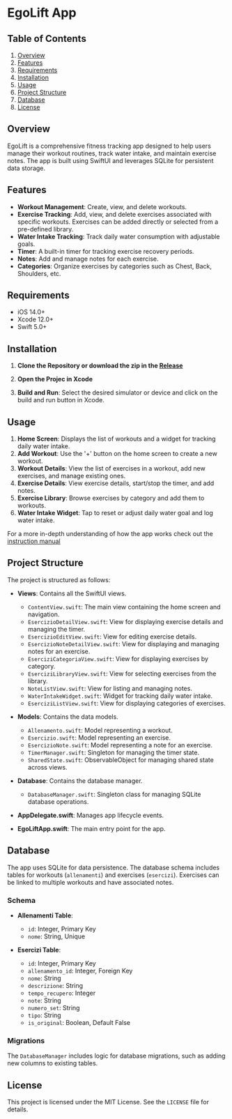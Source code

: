 EgoLift App
===========

Table of Contents
-----------------

1.  [Overview](#overview)
2.  [Features](#features)
3.  [Requirements](#requirements)
4.  [Installation](#installation)
5.  [Usage](#usage)
6.  [Project Structure](#project-structure)
7.  [Database](#database)
8.  [License](#license)

Overview
--------

EgoLift is a comprehensive fitness tracking app designed to help users manage their workout routines, track water intake, and maintain exercise notes. The app is built using SwiftUI and leverages SQLite for persistent data storage.

Features
--------

-   **Workout Management**: Create, view, and delete workouts.
-   **Exercise Tracking**: Add, view, and delete exercises associated with specific workouts. Exercises can be added directly or selected from a pre-defined library.
-   **Water Intake Tracking**: Track daily water consumption with adjustable goals.
-   **Timer**: A built-in timer for tracking exercise recovery periods.
-   **Notes**: Add and manage notes for each exercise.
-   **Categories**: Organize exercises by categories such as Chest, Back, Shoulders, etc.

Requirements
------------

-   iOS 14.0+
-   Xcode 12.0+
-   Swift 5.0+

Installation
------------

1.  **Clone the Repository or download the zip in the [Release](https://github.com/MichBattle/EgoLiftApp/releases)**

2.  **Open the Projec in Xcode**

3.  **Build and Run**: Select the desired simulator or device and click on the build and run button in Xcode.

Usage
-----

1.  **Home Screen**: Displays the list of workouts and a widget for tracking daily water intake.
2.  **Add Workout**: Use the '+' button on the home screen to create a new workout.
3.  **Workout Details**: View the list of exercises in a workout, add new exercises, and manage existing ones.
4.  **Exercise Details**: View exercise details, start/stop the timer, and add notes.
5.  **Exercise Library**: Browse exercises by category and add them to workouts.
6.  **Water Intake Widget**: Tap to reset or adjust daily water goal and log water intake.

For a more in-depth understanding of how the app works check out the [instruction manual](https://github.com/MichBattle/EgoLiftApp/blob/main/instructionManual.md)

Project Structure
-----------------

The project is structured as follows:

-   **Views**: Contains all the SwiftUI views.

    -   `ContentView.swift`: The main view containing the home screen and navigation.
    -   `EsercizioDetailView.swift`: View for displaying exercise details and managing the timer.
    -   `EsercizioEditView.swift`: View for editing exercise details.
    -   `EsercizioNoteDetailView.swift`: View for displaying and managing notes for an exercise.
    -   `EserciziCategoriaView.swift`: View for displaying exercises by category.
    -   `EserciziLibraryView.swift`: View for selecting exercises from the library.
    -   `NoteListView.swift`: View for listing and managing notes.
    -   `WaterIntakeWidget.swift`: Widget for tracking daily water intake.
    -   `EserciziListView.swift`: View for displaying categories of exercises.
-   **Models**: Contains the data models.

    -   `Allenamento.swift`: Model representing a workout.
    -   `Esercizio.swift`: Model representing an exercise.
    -   `EsercizioNote.swift`: Model representing a note for an exercise.
    -   `TimerManager.swift`: Singleton for managing the timer state.
    -   `SharedState.swift`: ObservableObject for managing shared state across views.
-   **Database**: Contains the database manager.

    -   `DatabaseManager.swift`: Singleton class for managing SQLite database operations.
-   **AppDelegate.swift**: Manages app lifecycle events.

-   **EgoLiftApp.swift**: The main entry point for the app.

Database
--------

The app uses SQLite for data persistence. The database schema includes tables for workouts (`allenamenti`) and exercises (`esercizi`). Exercises can be linked to multiple workouts and have associated notes.

### Schema

-   **Allenamenti Table**:

    -   `id`: Integer, Primary Key
    -   `nome`: String, Unique
-   **Esercizi Table**:

    -   `id`: Integer, Primary Key
    -   `allenamento_id`: Integer, Foreign Key
    -   `nome`: String
    -   `descrizione`: String
    -   `tempo_recupero`: Integer
    -   `note`: String
    -   `numero_set`: String
    -   `tipo`: String
    -   `is_original`: Boolean, Default False

### Migrations

The `DatabaseManager` includes logic for database migrations, such as adding new columns to existing tables.

License
-------

This project is licensed under the MIT License. See the `LICENSE` file for details.
